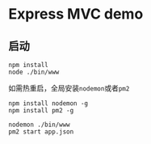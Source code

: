 # Express MVC demo

## 启动

```
npm install
node ./bin/www
```

如需热重启，全局安装`nodemon`或者`pm2`

```
npm install nodemon -g
npm install pm2 -g

nodemon ./bin/www
pm2 start app.json
```
